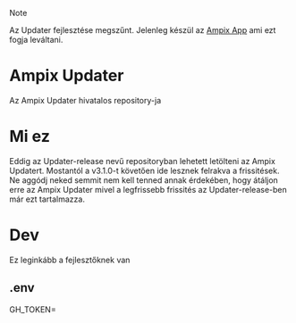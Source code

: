 > [!NOTE]  
> Az Updater fejlesztése megszűnt. 
> Jelenleg készül az [Ampix App](https://github.com/Ampix/App) ami ezt fogja leváltani.

# Ampix Updater
Az Ampix Updater hivatalos repository-ja

# Mi ez
Eddig az Updater-release nevű repositoryban lehetett letölteni az Ampix Updatert. Mostantól a v3.1.0-t követően ide lesznek felrakva a frissitések.
Ne aggódj neked semmit nem kell tenned annak érdekében, hogy átáljon erre az Ampix Updater mivel a legfrissebb frissités az Updater-release-ben már ezt tartalmazza.

# Dev
Ez leginkább a fejlesztőknek van
## .env
GH_TOKEN=
